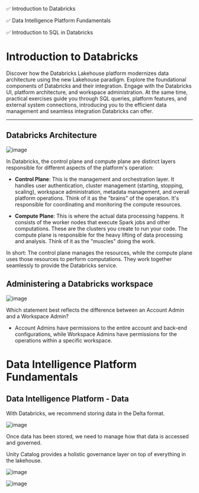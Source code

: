 ✅ Introduction to Databricks

✅ Data Intelligence Platform Fundamentals

✅ Introduction to SQL in Databricks


# Introduction to Databricks

Discover how the Databricks Lakehouse platform modernizes data architecture using the new Lakehouse paradigm. Explore the foundational components of Databricks and their integration. Engage with the Databricks UI, platform architecture, and workspace administration. At the same time, practical exercises guide you through SQL queries, platform features, and external system connections, introducing you to the efficient data management and seamless integration Databricks can offer.

------------------------

## Databricks Architecture

![image](https://github.com/user-attachments/assets/6f6e7d8f-e34e-4aeb-a860-f92984e96f94)

In Databricks, the control plane and compute plane are distinct layers responsible for different aspects of the platform's operation:

- **Control Plane**: This is the management and orchestration layer. It handles user authentication, cluster management (starting, stopping, scaling), workspace administration, metadata management, and overall platform operations. Think of it as the "brains" of the operation. It's responsible for coordinating and monitoring the compute resources.

- **Compute Plane**: This is where the actual data processing happens. It consists of the worker nodes that execute Spark jobs and other computations. These are the clusters you create to run your code. The compute plane is responsible for the heavy lifting of data processing and analysis. Think of it as the "muscles" doing the work.

In short: The control plane manages the resources, while the compute plane uses those resources to perform computations. They work together seamlessly to provide the Databricks service.

## Administering a Databricks workspace

![image](https://github.com/user-attachments/assets/07aab8d2-8878-4b00-b7ab-21a7483602e6)

Which statement best reflects the difference between an Account Admin and a Workspace Admin?

- Account Admins have permissions to the entire account and back-end configurations, while Workspace Admins have permissions for the operations within a specific workspace.

# Data Intelligence Platform Fundamentals

## Data Intelligence Platform - Data

With Databricks, we recommend storing data in the Delta format.

![image](https://github.com/user-attachments/assets/8e70f0eb-f42c-4e0f-aafe-dd9dc39f37a9)

Once data has been stored, we need to manage how that data is accessed and governed. 

Unity Catalog provides a holistic governance layer on top of everything in the lakehouse.

![image](https://github.com/user-attachments/assets/0786ac8d-cdfa-4221-80f2-144b504d37ca)

![image](https://github.com/user-attachments/assets/2a754e1f-873f-4cf9-9212-3b85dd5c5e09)


